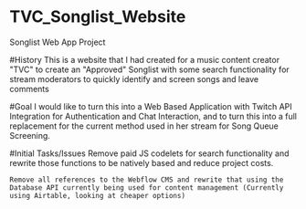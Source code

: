 # TVC_Songlist_Website
Songlist Web App Project


#History
This is a website that I had created for a music content creator "TVC" to create an "Approved" Songlist with some search functionality for stream moderators to quickly identify and screen songs and leave comments

#Goal
I would like to turn this into a Web Based Application with Twitch API Integration for Authentication and Chat Interaction, and to turn this into a full replacement for the current method used in her stream for Song Queue Screening.

#Initial Tasks/Issues
    Remove paid JS codelets for search functionality and rewrite those functions to be natively based and reduce project costs.

    Remove all references to the Webflow CMS and rewrite that using the Database API currently being used for content management (Currently using Airtable, looking at cheaper options)